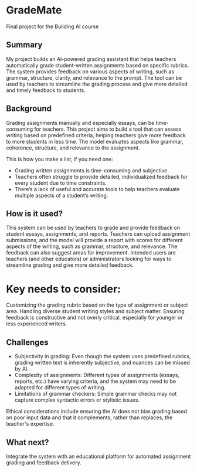 # GradeMate

Final project for the Building AI course

## Summary

My project builds an AI-powered grading assistant that helps teachers automatically grade student-written assignments based on specific rubrics. The system provides feedback on various aspects of writing, such as grammar, structure, clarity, and relevance to the prompt. The tool can be used by teachers to streamline the grading process and give more detailed and timely feedback to students.

## Background

Grading assignments manually and especially essays, can be time-consuming for teachers. This project aims to build a tool that can assess writing based on predefined criteria, helping teachers give more feedback to more students in less time. The model evaluates aspects like grammar, coherence, structure, and relevance to the assignment.

This is how you make a list, if you need one:
* Grading written assignments is time-consuming and subjective.
* Teachers often struggle to provide detailed, individualized feedback for every student due to time constraints.
* There’s a lack of useful and accurate tools to help teachers evaluate multiple aspects of a student’s writing.


## How is it used?

This system can be used by teachers to grade and provide feedback on student essays, assignments, and reports. Teachers can upload assignment submissions, and the model will provide a report with scores for different aspects of the writing, such as grammar, structure, and relevance. The feedback can also suggest areas for improvement. Intended users are teachers (and other educators) or administrators looking for ways to streamline grading and give more detailed feedback.

# Key needs to consider:

Customizing the grading rubric based on the type of assignment or subject area.
Handling diverse student writing styles and subject matter.
Ensuring feedback is constructive and not overly critical, especially for younger or less experienced writers.


## Challenges

- Subjectivity in grading: Even though the system uses predefined rubrics, grading written text is inherently subjective, and nuances can be missed by AI.
- Complexity of assignments: Different types of assignments (essays, reports, etc.) have varying criteria, and the system may need to be adapted for different types of writing.
- Limitations of grammar checkers: Simple grammar checks may not capture complex syntactic errors or stylistic issues.

Ethical considerations include ensuring the AI does not bias grading based on poor input data and that it complements, rather than replaces, the teacher's expertise.

## What next?

Integrate the system with an educational platform for automated assignment grading and feedback delivery.
